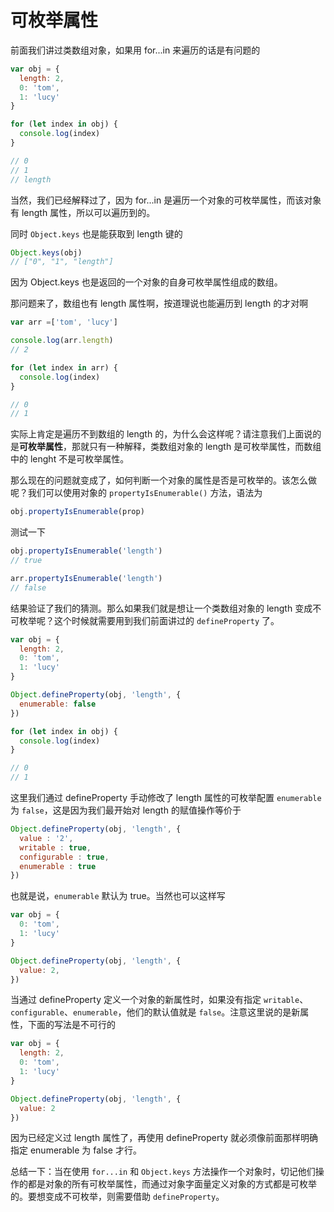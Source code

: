 # 可枚举属性

前面我们讲过类数组对象，如果用 for...in 来遍历的话是有问题的

```js
var obj = {
  length: 2,
  0: 'tom',
  1: 'lucy'
}

for (let index in obj) {
  console.log(index)
}

// 0
// 1
// length
```

当然，我们已经解释过了，因为 for...in 是遍历一个对象的可枚举属性，而该对象有 length 属性，所以可以遍历到的。

同时 `Object.keys` 也是能获取到 length 键的

```js
Object.keys(obj)
// ["0", "1", "length"]
```

因为 Object.keys 也是返回的一个对象的自身可枚举属性组成的数组。

那问题来了，数组也有 length 属性啊，按道理说也能遍历到 length 的才对啊

```js
var arr =['tom', 'lucy']

console.log(arr.length)
// 2

for (let index in arr) {
  console.log(index)
}

// 0
// 1
```

实际上肯定是遍历不到数组的 length 的，为什么会这样呢？请注意我们上面说的是**可枚举属性**，那就只有一种解释，类数组对象的 length 是可枚举属性，而数组中的 lenght 不是可枚举属性。

那么现在的问题就变成了，如何判断一个对象的属性是否是可枚举的。该怎么做呢？我们可以使用对象的 `propertyIsEnumerable()` 方法，语法为

```js
obj.propertyIsEnumerable(prop)
```

测试一下

```js
obj.propertyIsEnumerable('length')
// true

arr.propertyIsEnumerable('length')
// false
```

结果验证了我们的猜测。那么如果我们就是想让一个类数组对象的 length 变成不可枚举呢？这个时候就需要用到我们前面讲过的 `defineProperty` 了。

```js
var obj = {
  length: 2,
  0: 'tom',
  1: 'lucy'
}

Object.defineProperty(obj, 'length', {
  enumerable: false
})

for (let index in obj) {
  console.log(index)
}

// 0
// 1
```

这里我们通过 defineProperty 手动修改了 length 属性的可枚举配置 `enumerable` 为 `false`，这是因为我们最开始对 length 的赋值操作等价于

```js
Object.defineProperty(obj, 'length', {
  value : '2',
  writable : true,
  configurable : true,
  enumerable : true
})
```

也就是说，`enumerable` 默认为 true。当然也可以这样写

```js
var obj = {
  0: 'tom',
  1: 'lucy'
}

Object.defineProperty(obj, 'length', {
  value: 2,
})
```

当通过 defineProperty 定义一个对象的新属性时，如果没有指定 `writable`、`configurable`、`enumerable`，他们的默认值就是 `false`。注意这里说的是新属性，下面的写法是不可行的

```js
var obj = {
  length: 2,
  0: 'tom',
  1: 'lucy'
}

Object.defineProperty(obj, 'length', {
  value: 2
})
```

因为已经定义过 length 属性了，再使用 defineProperty 就必须像前面那样明确指定 enumerable 为 false 才行。

总结一下：当在使用 `for...in` 和 `Object.keys` 方法操作一个对象时，切记他们操作的都是对象的所有可枚举属性，而通过对象字面量定义对象的方式都是可枚举的。要想变成不可枚举，则需要借助 `defineProperty`。